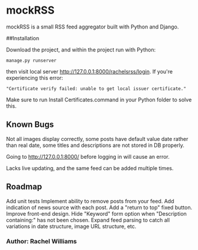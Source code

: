 # mockRSS

mockRSS is a small RSS feed aggregator built with Python and Django. 

##Installation

Download the project, and within the project run with Python:

```
manage.py runserver
```

then visit local server http://127.0.0.1:8000/rachelsrss/login. If you're experiencing this error:

```
"Certificate verify failed: unable to get local issuer certificate."
```

Make sure to run Install Certificates.command in your Python folder to solve this.

## Known Bugs

Not all images display correctly, some posts have default value date rather than real date, some titles and descriptions are not stored in DB properly.

Going to http://127.0.0.1:8000/ before logging in will cause an error.

Lacks live updating, and the same feed can be added multiple times.

## Roadmap

Add unit tests
Implement ability to remove posts from your feed.
Add indication of news source with each post.
Add a "return to top" fixed button.
Improve front-end design.
Hide "Keyword" form option when "Description containing:" has not been chosen.
Expand feed parsing to catch all variations in date structure, image URL structure, etc.

### Author: Rachel Williams

